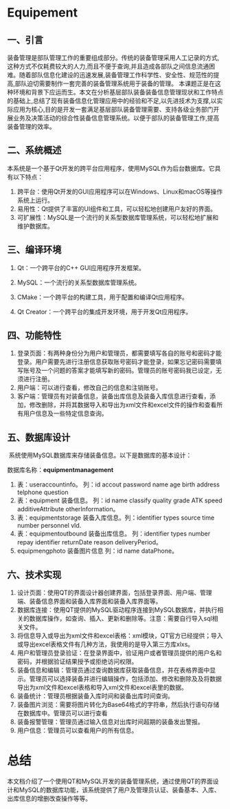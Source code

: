 # Equipement

## 一、引言

装备管理是部队管理工作的重要组成部分。传统的装备管理采用人工记录的方式,这种方式不仅耗费较大的人力,而且不便于查询,并且造成各部队之间信息流通困难。随着部队信息化建设的迅速发展,装备管理工作科学性、安全性、规范性的提高,部队迫切需要制作一套完善的装备管理系统用于装备的管理。 本课题正是在这种环境和背景下应运而生。本文在分析基层部队装备装备信息管理现状和工作特点的基础上,总结了现有装备信息化管理应用中的经验和不足,以先进技术为支撑,以实际应用为核心,目的是开发一套满足基层部队装备管理需要、支持各级业务部门开展业务及决策活动的综合性装备信息管理系统。以便于部队的装备管理工作,提高装备管理的效率。


## 二、系统概述

本系统是一个基于Qt开发的跨平台应用程序，使用MySQL作为后台数据库。它具有以下特点：

1. 跨平台：使用Qt开发的GUI应用程序可以在Windows、Linux和macOS等操作系统上运行。
2. 易用性：Qt提供了丰富的UI组件和工具，可以轻松地创建用户友好的界面。
3. 可扩展性：MySQL是一个流行的关系型数据库管理系统，可以轻松地扩展和维护数据库。

## 三、编译环境

1. Qt：一个跨平台的C++ GUI应用程序开发框架。

2. MySQL：一个流行的关系型数据库管理系统。

3. CMake：一个跨平台的构建工具，用于配置和编译Qt应用程序。

4. Qt Creator：一个跨平台的集成开发环境，用于开发Qt应用程序。

   

## 四、功能特性

1. 登录页面：有两种身份分为用户和管理员，都需要填写各自的账号和密码才能登录。用户需要先进行注册信息获取账号密码才能登录，如果忘记密码需要填写账号及一个问题的答案才能填写新的密码。管理员的账号密码我已设定，无须进行注册。
2. 用户端：可以进行查看，修改自己的信息和注销账号。
3. 客户端：管理员有对装备信息，装备出库信息及装备入库信息进行查看，添加，修改删除，并将其数据导入和导出为xml文件和excel文件的操作和查看所有用户信息及一些特定信息查询。

##  五、数据库设计

​         系统使用MySQL数据库来存储装备信息。以下是数据库的基本设计：

 数据库名称：**equipmentmanagement**

1. 表：useraccountinfo。 列：id accout password name age birth address telphone question
2. 表：equipment 装备信息。 列：id name classify  quality grade ATK speed  additiveAttribute otherInformation。
3. 表：equipmentstorage 装备入库信息。列：identifier  types  source time number personnel vld.
4. 表：equipmentoutbound 装备出库信息。 列：identifier types number repay identifier  returnDate reason deliveryPeriod。
5. equipmengphoto 装备图片信息    列：id name dataPhone。
## 六、技术实现 ##
1. 设计页面：使用QT的界面设计器创建界面，包括登录界面、用户端、管理端、装备信息界面和装备入库界面和装备入库界面等。
2. 数据库连接：使用QT提供的MySQL驱动程序连接到MySQL数据库，并执行相关的数据库操作，如查询、插入、更新和删除等。注意：需要自行导入sql相关文件。
3. 将信息导入或导出为xml文件和excel表格：xml模块，QT官方已经提供；导入或导出excel表格文件有几种方法，我使用的是导入第三方库xlxs。
4. 用户和管理员登录验证：在登录界面中，验证用户或者管理员提供的用户名和密码，并根据验证结果授予或拒绝访问权限。
5. 装备信息和编辑：管理员通过查询数据库获取装备信息，并在表格界面中显示。管理员可以选择装备并进行编辑操作，包括添加、修改和删除及及将数据导出为xml文件和excel表格和导入xml文件和excel表里的数据。
6. 装备统计：管理员根据装备入库时间和装备出库时间查询。
7. 装备图片浏览：需要将图片转化为Base64格式的字符串，然后执行语句存储在数据库中。管理员可以进行查看
8. 装备报警管理：管理员通过输入信息对出库时间超期的装备发出警报。
9. 用户信息：管理员可以查看用户的所有信息。

# 总结 #
本文档介绍了一个使用QT和MySQL开发的装备管理系统，通过使用QT的界面设计和MySQL的数据库功能，该系统提供了用户及管理员认证、装备基本、入库、出库信息的增删改查操作等等。
